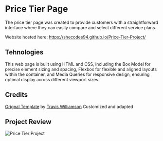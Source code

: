 # Price Tier Page

The price tier page was created to provide customers with a straightforward interface where they can easily compare and select different service plans.

Website hosted here:  https://shecodes94.github.io/Price-Tier-Project/

## Tehnologies

This web page is built using HTML and CSS, including the Box Model for precise element sizing and spacing, Flexbox for flexible and aligned layouts within the container, and Media Queries for responsive design, ensuring optimal display across different viewport sizes.

## Credits
[Orignal Template](https://codepen.io/travisw/pen/EvbKwd) by [Travis Williamson](https://codepen.io/travisw)
Customized and adapted


## Project Review
![Price Tier Project](https://github.com/shecodes94/Price-Tier-Project/assets/172545114/61620a04-19f8-4aca-a5be-7b029701fa28)
